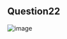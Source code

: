 ## Question22
![image](https://github.com/user-attachments/assets/10d744f0-d331-4f01-b7ba-130daeb6eca1)
